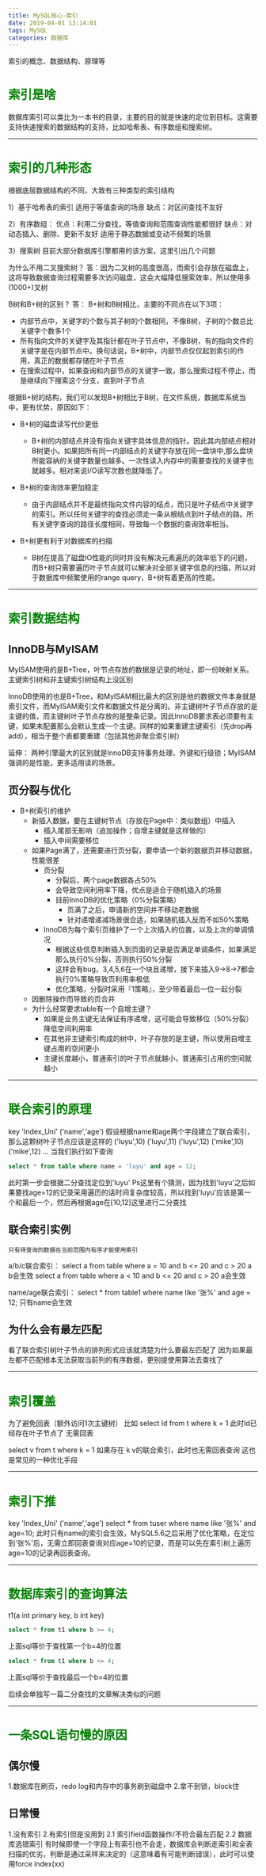 ```yaml
---
title: MySQL核心-索引
date: 2019-04-01 13:14:01
tags: MySQL
categories: 数据库
---
```

索引的概念、数据结构、原理等
<!-- more -->
#  <font color=green size=5>索引是啥</font>
数据库索引可以类比为一本书的目录，主要的目的就是快速的定位到目标。这需要支持快速搜索的数据结构的支持，比如哈希表、有序数组和搜索树。

---

# <font color=green size=5>索引的几种形态</font>
根据底层数据结构的不同，大致有三种类型的索引结构

1）基于哈希表的索引
适用于等值查询的场景
缺点：对区间查找不友好

2）有序数组：
优点：利用二分查找，等值查询和范围查询性能都很好
缺点：对动态插入、删除、更新不友好
适用于静态数据或变动不频繁的场景

3）搜索树
目前大部分数据库引擎都用的该方案，这里引出几个问题

为什么不用二叉搜索树？
答：因为二叉树的高度很高，而索引会存放在磁盘上，这将导致数据查询过程需要多次访问磁盘，这会大幅降低搜索效率，所以使用多(1000+)叉树

B树和B+树的区别？
答：
B+树和B树相比，主要的不同点在以下3项：
* 内部节点中，关键字的个数与其子树的个数相同，不像B树，子树的个数总比关键字个数多1个
* 所有指向文件的关键字及其指针都在叶子节点中，不像B树，有的指向文件的关键字是在内部节点中。换句话说，B+树中，内部节点仅仅起到索引的作用，真正的数据都存储在叶子节点
* 在搜索过程中，如果查询和内部节点的关键字一致，那么搜索过程不停止，而是继续向下搜索这个分支，直到叶子节点

根据B+树的结构，我们可以发现B+树相比于B树，在文件系统，数据库系统当中，更有优势，原因如下：
* B+树的磁盘读写代价更低
    * B+树的内部结点并没有指向关键字具体信息的指针。因此其内部结点相对B树更小。如果把所有同一内部结点的关键字存放在同一盘块中,那么盘块所能容纳的关键字数量也越多。一次性读入内存中的需要查找的关键字也就越多。相对来说I/O读写次数也就降低了。

* B+树的查询效率更加稳定
    * 由于内部结点并不是最终指向文件内容的结点，而只是叶子结点中关键字的索引。所以任何关键字的查找必须走一条从根结点到叶子结点的路。所有关键字查询的路径长度相同，导致每一个数据的查询效率相当。

* B+树更有利于对数据库的扫描
    * B树在提高了磁盘IO性能的同时并没有解决元素遍历的效率低下的问题，而B+树只需要遍历叶子节点就可以解决对全部关键字信息的扫描，所以对于数据库中频繁使用的range query，B+树有着更高的性能。
---
# <font color=green size=5>索引数据结构</font>
## InnoDB与MyISAM
MyISAM使用的是B+Tree，叶节点存放的数据是记录的地址，即一份映射关系。主键索引树和非主键索引树结构上没区别

InnoDB使用的也是B+Tree，和MyISAM相比最大的区别是他的数据文件本身就是索引文件，而MyISAM索引文件和数据文件是分离的。非主键树叶子节点存放的是主键的值，而主键树叶子节点存放的是整条记录。因此InnoDB要求表必须要有主键，如果未配置那么会默认生成一个主键。同样的如果重建主键索引（先drop再add），相当于整个表都要重建（包括其他非聚合索引树）

延伸：
两种引擎最大的区别就是InnoDB支持事务处理、外键和行级锁；MyISAM强调的是性能，更多适用读的场景。

## 页分裂与优化

* B+树索引的维护
    * 新插入数据，要在主键树节点（存放在Page中：类似数组）中插入
        * 插入尾部无影响（追加操作；自增主键就是这样做的）
        * 插入中间需要移位
    * 如果Page满了，还需要进行页分裂，要申请一个新的数据页并移动数据，性能很差
        * 页分裂
            * 分裂后，两个page数据各占50%
            * 会导致空间利用率下降，优点是适合于随机插入的场景
            * 目前InnoDB的优化策略（0%分裂策略）
                * 页满了之后，申请新的空间并不移动老数据
                * 针对递增递减场景很合适，如果随机插入反而不如50%策略
        * InnoDB为每个索引页维护了一个上次插入的位置，以及上次的单调情况
            * 根据这些信息判断插入到页面的记录是否满足单调条件，如果满足那么执行0%分裂，否则执行50%分裂
            * 这样会有bug，3,4,5,6在一个块且递增，接下来插入9->8->7都会执行0%策略导致页利用率极低
            * 优化策略，分裂时采用『1策略』，至少带着最后一位一起分裂
    * 因删除操作而导致的页合并
    * 为什么经常要求table有一个自增主键？
        * 如果是业务主键无法保证有序递增，这可能会导致移位（50%分裂） 降低空间利用率
        * 在其他非主键索引构成的树中，叶子存放的是主键，所以使用自增主键占用的空间更小
        * 主键长度越小，普通索引的叶子节点就越小，普通索引占用的空间就越小
---
#  <font color=green size=5>联合索引的原理</font>
key 'Index_Uni' ('name','age') 假设根据name和age两个字段建立了联合索引，那么这颗树叶子节点应该是这样的
('luyu',10) ('luyu',11) ('luyu',12) ('mike',10) ('mike',12) ...
当我们执行如下查询
```sql
select * from table where name = 'luyu' and age = 12;
```
此时第一步会根据二分查找定位到'luyu'
Ps这里有个猜测，因为找到'luyu'之后如果要找age=12的记录采用遍历的话时间复杂度较高，所以找到'luyu'应该是第一个和最后一个，然后再根据age在[10,12]这里进行二分查找

## 联合索引实例
<code>只有待查询的数据在当前范围内有序才能使用索引</code>

a/b/c联合索引：
select a from table where a = 10 and b <= 20 and c > 20
a b会生效
select a from table where a < 10 and b <= 20 and c > 20
a会生效

name/age联合索引：
select * from table1 where name like '张%' and age = 12;
只有name会生效

## 为什么会有最左匹配
看了联合索引树叶子节点的排列形式应该就清楚为什么要最左匹配了
因为如果最左都不匹配根本无法获取当前列的有序数据，更别提使用算法去查找了

---
#  <font color=green size=5>索引覆盖</font>
为了避免回表（额外访问1次主键树）
比如 select Id from t where k = 1 此时Id已经存在叶子节点了 无需回表

select v from t where k = 1 如果存在 k v的联合索引，此时也无需回表查询
这也是常见的一种优化手段

---
#  <font color=green size=5>索引下推</font>
key 'Index_Uni' ('name','age')
select * from tuser where name like '张%' and age=10;
此时只有name的索引会生效，MySQL5.6之后采用了优化策略，在定位到'张%'后，无需立即回表查询对应age=10的记录，而是可以先在索引树上遍历age=10的记录再回表查询。

---
# <font color=green size=5>数据库索引的查询算法</font>
t1(a int primary key, b int key)
```sql
select * from t1 where b >= 4;
```
上面sql等价于查找第一个b=4的位置


```sql
select * from t1 where b <= 4;
```
上面sql等价于查找最后一个b=4的位置

后续会单独写一篇二分查找的文章解决类似的问题

---

# <font color=green size=5>一条SQL语句慢的原因</font>

## 偶尔慢
1.数据库在刷页，redo log和内存中的事务刷到磁盘中
2.拿不到锁，block住
## 日常慢
1.没有索引
2.有索引但是没用到
    2.1 索引field函数操作/不符合最左匹配
    2.2 数据库选错索引
        有时候即使一个字段上有索引也不会走，数据库会判断走索引和全表扫描的优劣，判断是通过采样来决定的（这意味着有可能判断错误），此时可以使用force index(xx)